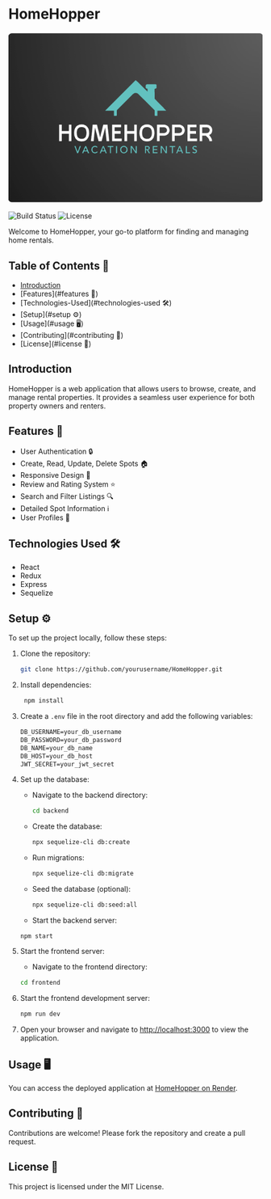 # HomeHopper

![HomeHopper Logo](frontend/public/logo.png)

![Build Status](https://img.shields.io/badge/build-passing-brightgreen)
![License](https://img.shields.io/badge/license-MIT-blue)

Welcome to HomeHopper, your go-to platform for finding and managing home rentals.

## Table of Contents 📑

- [Introduction](#introduction)
- [Features](#features 🚀)
- [Technologies-Used](#technologies-used 🛠️)
- [Setup](#setup ⚙️)
- [Usage](#usage 🖥️)
- [Contributing](#contributing 🤝)
- [License](#license 📄)

## Introduction

HomeHopper is a web application that allows users to browse, create, and manage rental properties. It provides a seamless user experience for both property owners and renters.

## Features 🚀

- User Authentication 🔒
- Create, Read, Update, Delete Spots 🏠
- Responsive Design 📱
- Review and Rating System ⭐
- Search and Filter Listings 🔍
- Detailed Spot Information ℹ️
- User Profiles 👤

## Technologies Used 🛠️

- React
- Redux
- Express
- Sequelize

## Setup ⚙️

To set up the project locally, follow these steps:

1. Clone the repository:

   ```sh
   git clone https://github.com/yourusername/HomeHopper.git

1. Install dependencies:

   ```sh
    npm install
   ```

1. Create a `.env` file in the root directory and add the following variables:

   ```plaintext
   DB_USERNAME=your_db_username
   DB_PASSWORD=your_db_password
   DB_NAME=your_db_name
   DB_HOST=your_db_host
   JWT_SECRET=your_jwt_secret
   ```

1. Set up the database:

   - Navigate to the backend directory:

     ```sh
     cd backend
     ```

   - Create the database:

     ```sh
     npx sequelize-cli db:create
     ```

   - Run migrations:

     ```sh
     npx sequelize-cli db:migrate
     ```

   - Seed the database (optional):

     ```sh
     npx sequelize-cli db:seed:all
     ```

   - Start the backend server:

    ```sh
    npm start
    ```

1. Start the frontend server:

   - Navigate to the frontend directory:

    ```sh
    cd frontend
    ```

1. Start the frontend development server:

    ```sh
    npm run dev
    ```

1. Open your browser and navigate to [http://localhost:3000](http://localhost:3000) to view the application.

## Usage 🖥️

You can access the deployed application at [HomeHopper on Render](https://homehopper.onrender.com).

## Contributing 🤝

Contributions are welcome! Please fork the repository and create a pull request.

## License 📄

This project is licensed under the MIT License.

